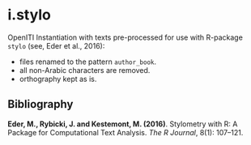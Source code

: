 # i.stylo

OpenITI Instantiation with texts pre-processed for use with R-package `stylo` (see, Eder et al., 2016):

- files renamed to the pattern `author_book`.
- all non-Arabic characters are removed.
- orthography kept as is. 

## Bibliography

**Eder, M., Rybicki, J. and Kestemont, M. (2016)**. Stylometry with R: A Package for Computational Text Analysis. *The R Journal*, 8(1): 107–121.
